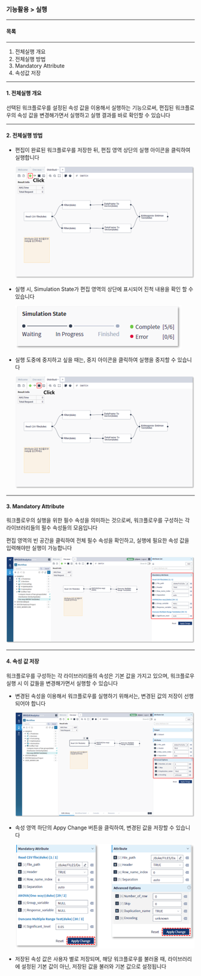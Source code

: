 ### 기능활용 > 실행



------

#### 목록

------

1. 전체실행 개요
2. 전체실행 방법
3. Mandatory Attribute
4. 속성값 저장



------

#### 1. 전체실행 개요

선택된 워크플로우를 설정된 속성 값을 이용해서 실행하는 기능으로써, 편집된 워크플로우의 속성 값을 변경해가면서 실행하고 실행 결과를 바로 확인할 수 있습니다



------

#### 2. 전체실행 방법



- 편집이 완료된 워크플로우를 저장한 뒤, 편집 영역 상단의 실행 아이콘을 클릭하여 실행합니다

  ![](./img/기능활용_02_실행_01_워크플로우_전체실행-01.png)

  

- 실행 시, Simulation State가 편집 영역의 상단에 표시되어 진척 내용을 확인 할 수 있습니다

  ![](./img/기능활용_02_실행_01_워크플로우_전체실행-02.png)

  

- 실행 도중에 중지하고 싶을 때는, 중지 아이콘을 클릭하여 실행을 중지할 수 있습니다

  ![](./img/기능활용_02_실행_01_워크플로우_전체실행-03.png)



------

#### 3. Mandatory Attribute



워크플로우의 실행을 위한 필수 속성을 의미하는 것으로써, 워크플로우를 구성하는 각 라이브러리들의 필수 속성들의 모음입니다

편집 영역의 빈 공간을 클릭하여 전체 필수 속성을 확인하고, 실행에 필요한 속성 값을 입력해야만 실행이 가능합니다

![](./img/기능활용_02_실행_01_워크플로우_전체실행-04.png)



------

#### 4. 속성 값 저장



워크플로우를 구성하는 각 라이브러리들의 속성은 기본 값을 가지고 있으며, 워크플로우 실행 시 이 값들을 변경해가면서 실행할 수 있습니다



- 변경된 속성을 이용해서 워크플로우를 실행하기 위해서는, 변경된 값의 저장이 선행되어야 합니다

  ![](./img/기능활용_02_실행_01_워크플로우_전체실행-05.png)

  

- 속성 영역 하단의 Appy Change 버튼을 클릭하여, 변경된 값을 저장할 수 있습니다

  ![](./img/기능활용_02_실행_01_워크플로우_전체실행-06.png)

  

- 저장된 속성 값은 사용자 별로 저장되며, 해당 워크플로우를 불러올 때, 라이브러리에 설정된 기본 값이 아닌, 저장된 값을 불러와 기본 값으로 설정됩니다


